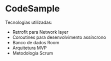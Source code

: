 # CodeSample

Tecnologias utilizadas:
- Retrofit para Network layer 
- Coroutines para desenvolvimento assíncrono 
- Banco de dados Room 
- Arquitetura MVP 
- Metodologia Scrum

